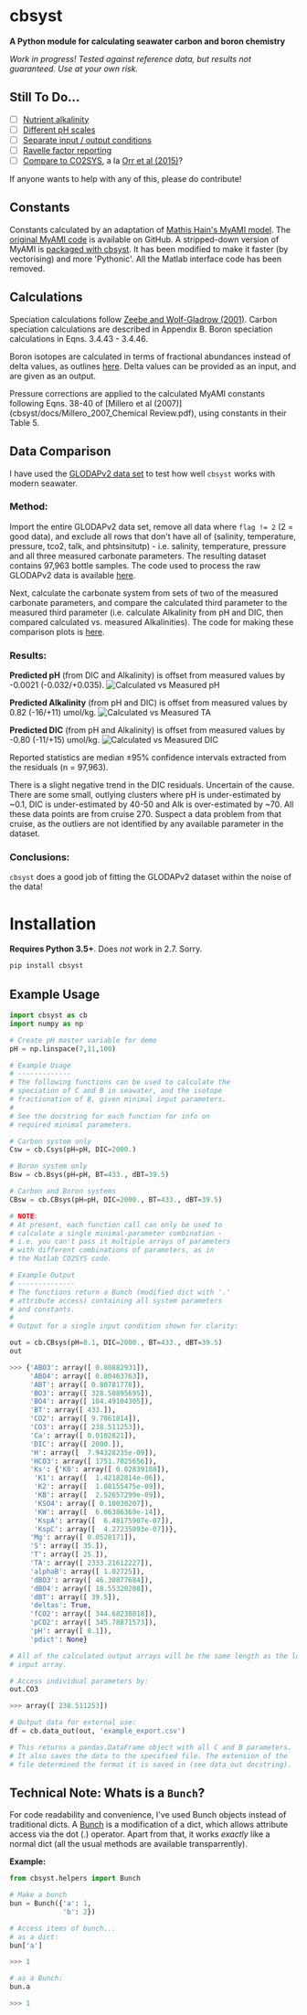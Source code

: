 # cbsyst

**A Python module for calculating seawater carbon and boron chemistry**

*Work in progress! Tested against reference data, but results not guaranteed. Use at your own risk.*

## Still To Do...
- [ ] [Nutrient alkalinity](https://github.com/oscarbranson/cbsyst/issues/5)
- [ ] [Different pH scales](https://github.com/oscarbranson/cbsyst/issues/7)
- [ ] [Separate input / output conditions](https://github.com/oscarbranson/cbsyst/issues/3)
- [ ] [Ravelle factor reporting](https://github.com/oscarbranson/cbsyst/issues/8)
- [ ] [Compare to CO2SYS](https://github.com/oscarbranson/cbsyst/issues/6), a la [Orr et al (2015)](http://www.biogeosciences.net/12/1483/2015/bg-12-1483-2015.pdf)?

If anyone wants to help with any of this, please do contribute!

## Constants
Constants calculated by an adaptation of [Mathis Hain's MyAMI model](http://www.mathis-hain.net/resources/Hain_et_al_2015_GBC.pdf). 
The [original MyAMI code](https://github.com/MathisHain/MyAMI) is available on GitHub.
A stripped-down version of MyAMI is [packaged with cbsyst](cbsyst/MyAMI_V2.py).
It has been modified to make it faster (by vectorising) and more 'Pythonic'.
All the Matlab interface code has been removed.

## Calculations
Speciation calculations follow [Zeebe and Wolf-Gladrow (2001)](https://www.elsevier.com/books/co2-in-seawater-equilibrium-kinetics-isotopes/zeebe/978-0-444-50946-8).
Carbon speciation calculations are described in Appendix B.
Boron speciation calculations in Eqns. 3.4.43 - 3.4.46.

Boron isotopes are calculated in terms of fractional abundances instead of delta values, as outlines [here](cbsyst/docs/B_systematics.pdf).
Delta values can be provided as an input, and are given as an output.

Pressure corrections are applied to the calculated MyAMI constants following Eqns. 38-40 of [Millero et al (2007)](cbsyst/docs/Millero_2007_Chemical Review.pdf), using constants in their Table 5.

## Data Comparison
I have used the [GLODAPv2 data set](cbsyst/test_data/GLODAP_data/Olsen_et_al-2016_GLODAPv2.pdf) to test how well `cbsyst` works with modern seawater.

### Method:
Import the entire GLODAPv2 data set, remove all data where `flag != 2` (2 = good data), and exclude all rows that don't have all of (salinity, temperature, pressure, tco2, talk, and phtsinsitutp) - i.e. salinity, temperature, pressure and all three measured carbonate parameters.
The resulting dataset contains 97,963 bottle samples. 
The code used to process the raw GLODAPv2 data is available [here](cbsyst/test_data/GLODAP_data/get_GLODAP_data.py).

Next, calculate the carbonate system from sets of two of the measured carbonate parameters, and compare the calculated third parameter to the measured third parameter (i.e. calculate Alkalinity from pH and DIC, then compared calculated vs. measured Alkalinities). The code for making these comparison plots is [here](cbsyst/test_data/GLODAP_data/plot_GLODAPv2_comparison.py).

### Results:
**Predicted pH** (from DIC and Alkalinity) is offset from measured values by -0.0021 (-0.032/+0.035).
![Calculated vs Measured pH](cbsyst/test_data/GLODAP_data/Figures/pH_comparison.png)

**Predicted Alkalinity** (from pH and DIC) is offset from measured values by 0.82 (-16/+11) umol/kg.
![Calculated vs Measured TA](cbsyst/test_data/GLODAP_data/Figures/TA_comparison.png)

**Predicted DIC** (from pH and Alkalinity) is offset from measured values by -0.80 (-11/+15) umol/kg.
![Calculated vs Measured DIC](cbsyst/test_data/GLODAP_data/Figures/DIC_comparison.png)

Reported statistics are median ±95% confidence intervals extracted from the residuals (n = 97,963).

There is a slight negative trend in the DIC residuals. Uncertain of the cause.
There are some small, outlying clusters where pH is under-estimated by ~0.1, DIC is under-estimated by 40-50 and Alk is over-estimated by ~70.
All these data points are from cruise 270.
Suspect a data problem from that cruise, as the outliers are not identified by any available parameter in the dataset.

### Conclusions:
`cbsyst` does a good job of fitting the GLODAPv2 dataset within the noise of the data!


# Installation

**Requires Python 3.5+**. 
Does *not* work in 2.7. Sorry.

```bash
pip install cbsyst
```

## Example Usage

```python
import cbsyst as cb
import numpy as np

# Create pH master variable for demo
pH = np.linspace(7,11,100)

# Example Usage
# -------------
# The following functions can be used to calculate the
# speciation of C and B in seawater, and the isotope
# fractionation of B, given minimal input parameters.
#
# See the docstring for each function for info on
# required minimal parameters.

# Carbon system only
Csw = cb.Csys(pH=pH, DIC=2000.)

# Boron system only
Bsw = cb.Bsys(pH=pH, BT=433., dBT=39.5)

# Carbon and Boron systems
CBsw = cb.CBsys(pH=pH, DIC=2000., BT=433., dBT=39.5)

# NOTE:
# At present, each function call can only be used to
# calculate a single minimal-parameter combination -
# i.e. you can't pass it multiple arrays of parameters
# with different combinations of parameters, as in
# the Matlab CO2SYS code.

# Example Output
# --------------
# The functions return a Bunch (modified dict with '.' 
# attribute access) containing all system parameters
# and constants.
#
# Output for a single input condition shown for clarity:

out = cb.CBsys(pH=8.1, DIC=2000., BT=433., dBT=39.5)
out

>>> {'ABO3': array([ 0.80882931]),
     'ABO4': array([ 0.80463763]),
     'ABT': array([ 0.80781778]),
     'BO3': array([ 328.50895695]),
     'BO4': array([ 104.49104305]),
     'BT': array([ 433.]),
     'CO2': array([ 9.7861814]),
     'CO3': array([ 238.511253]),
     'Ca': array([ 0.0102821]),
     'DIC': array([ 2000.]),
     'H': array([  7.94328235e-09]),
     'HCO3': array([ 1751.7025656]),
     'Ks': {'K0': array([ 0.02839188]),
      'K1': array([  1.42182814e-06]),
      'K2': array([  1.08155475e-09]),
      'KB': array([  2.52657299e-09]),
      'KSO4': array([ 0.10030207]),
      'KW': array([  6.06386369e-14]),
      'KspA': array([  6.48175907e-07]),
      'KspC': array([  4.27235093e-07])},
     'Mg': array([ 0.0528171]),
     'S': array([ 35.]),
     'T': array([ 25.]),
     'TA': array([ 2333.21612227]),
     'alphaB': array([ 1.02725]),
     'dBO3': array([ 46.30877684]),
     'dBO4': array([ 18.55320208]),
     'dBT': array([ 39.5]),
     'deltas': True,
     'fCO2': array([ 344.68238018]),
     'pCO2': array([ 345.78871573]),
     'pH': array([ 8.1]),
     'pdict': None}

# All of the calculated output arrays will be the same length as the longest
# input array.

# Access individual parameters by:
out.CO3

>>> array([ 238.511253])

# Output data for external use:
df = cb.data_out(out, 'example_export.csv')

# This returns a pandas.DataFrame object with all C and B parameters.
# It also saves the data to the specified file. The extension of the
# file determined the format it is saved in (see data_out docstring).

```

## Technical Note: Whats is a `Bunch`?

For code readability and convenience, I've used Bunch objects instead of traditional dicts.
A [Bunch](cbsyst/helpers.py#L6) is a modification of a dict, which allows attribute access via the dot (.) operator.
Apart from that, it works *exactly* like a normal dict (all the usual methods are available transparrently).

**Example:**
```python
from cbsyst.helpers import Bunch

# Make a bunch
bun = Bunch({'a': 1,
             'b': 2})

# Access items of bunch...
# as a dict:
bun['a']

>>> 1

# as a Bunch:
bun.a

>>> 1
```